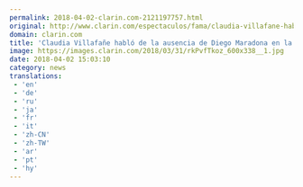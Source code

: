 ```yaml
---
permalink: 2018-04-02-clarin.com-2121197757.html
original: http://www.clarin.com/espectaculos/fama/claudia-villafane-hablo-ausencia-diego-maradona-boda-hija-dalma_0_B1hx7ikoM.html
domain: clarin.com
title: 'Claudia Villafañe habló de la ausencia de Diego Maradona en la boda de su hija Dalma'
image: https://images.clarin.com/2018/03/31/rkPvfTkoz_600x338__1.jpg
date: 2018-04-02 15:03:10
category: news
translations: 
 - 'en'
 - 'de'
 - 'ru'
 - 'ja'
 - 'fr'
 - 'it'
 - 'zh-CN'
 - 'zh-TW'
 - 'ar'
 - 'pt'
 - 'hy'
---
```


